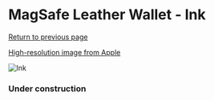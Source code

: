 # MagSafe Leather Wallet - Ink

[Return to previous page](/wallet)

[High-resolution image from Apple](https://store.storeimages.cdn-apple.com/8756/as-images.apple.com/is/MPPW3?wid=4500&hei=4500&fmt=png)

<div style="width: 384px"><img src="/everysource/MPPW3.png" alt="Ink"></div>

### Under construction
